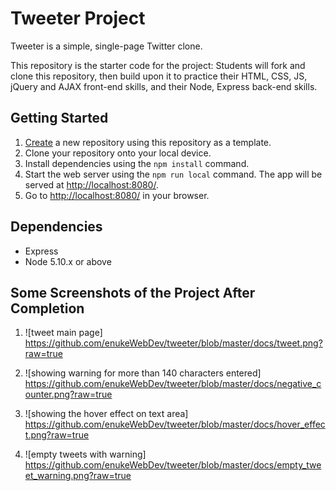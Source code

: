 # Tweeter Project

Tweeter is a simple, single-page Twitter clone.

This repository is the starter code for the project: Students will fork and clone this repository, then build upon it to practice their HTML, CSS, JS, jQuery and AJAX front-end skills, and their Node, Express back-end skills.

## Getting Started

1. [Create](https://docs.github.com/en/repositories/creating-and-managing-repositories/creating-a-repository-from-a-template) a new repository using this repository as a template.
2. Clone your repository onto your local device.
3. Install dependencies using the `npm install` command.
3. Start the web server using the `npm run local` command. The app will be served at <http://localhost:8080/>.
4. Go to <http://localhost:8080/> in your browser.

## Dependencies

- Express
- Node 5.10.x or above

## Some Screenshots of the Project After Completion

1. ![tweet main page] https://github.com/enukeWebDev/tweeter/blob/master/docs/tweet.png?raw=true

2. ![showing warning for more than 140 characters entered] https://github.com/enukeWebDev/tweeter/blob/master/docs/negative_counter.png?raw=true

3. ![showing the hover effect on text area] https://github.com/enukeWebDev/tweeter/blob/master/docs/hover_effect.png?raw=true

4. ![empty tweets with warning] https://github.com/enukeWebDev/tweeter/blob/master/docs/empty_tweet_warning.png?raw=true
